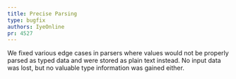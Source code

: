 ```yaml
---
title: Precise Parsing
type: bugfix
authors: IyeOnline
pr: 4527
---
```


We fixed various edge cases in parsers where values would not be properly parsed
as typed data and were stored as plain text instead. No input data was lost, but
no valuable type information was gained either.
